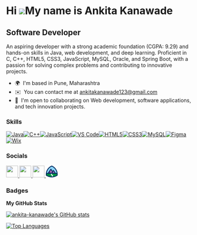 Hi ![](https://user-images.githubusercontent.com/18350557/176309783-0785949b-9127-417c-8b55-ab5a4333674e.gif)My name is Ankita Kanawade
=======================================================================================================================================

Software Developer
------------------

An aspiring developer with a strong academic foundation (CGPA: 9.29) and hands-on skills in Java, web development, and deep learning. Proficient in C, C++, HTML5, CSS3, JavaScript, MySQL, Oracle, and Spring Boot, with a passion for solving complex problems and contributing to innovative projects.

* 🌍  I'm based in Pune, Maharashtra
* ✉️  You can contact me at [ankitakanawade123@gmail.com](mailto:ankitakanawade123@gmail.com)
* 🤝  I'm open to collaborating on Web development, software applications, and tech innovation projects.

### Skills


<p align="left">
<a href="https://www.oracle.com/java/" target="_blank" rel="noreferrer"><img src="https://raw.githubusercontent.com/danielcranney/readme-generator/main/public/icons/skills/java-colored.svg" width="36" height="36" alt="Java" /></a><a href="https://docs.microsoft.com/en-us/cpp/?view=msvc-170" target="_blank" rel="noreferrer"><img src="https://raw.githubusercontent.com/danielcranney/readme-generator/main/public/icons/skills/cplusplus-colored.svg" width="36" height="36" alt="C++" /></a><a href="https://developer.mozilla.org/en-US/docs/Web/JavaScript" target="_blank" rel="noreferrer"><img src="https://raw.githubusercontent.com/danielcranney/readme-generator/main/public/icons/skills/javascript-colored.svg" width="36" height="36" alt="JavaScript" /></a><a href="https://code.visualstudio.com/" target="_blank" rel="noreferrer"><img src="https://raw.githubusercontent.com/danielcranney/readme-generator/main/public/icons/skills/visualstudiocode.svg" width="36" height="36" alt="VS Code" /></a><a href="https://developer.mozilla.org/en-US/docs/Glossary/HTML5" target="_blank" rel="noreferrer"><img src="https://raw.githubusercontent.com/danielcranney/readme-generator/main/public/icons/skills/html5-colored.svg" width="36" height="36" alt="HTML5" /></a><a href="https://www.w3.org/TR/CSS/#css" target="_blank" rel="noreferrer"><img src="https://raw.githubusercontent.com/danielcranney/readme-generator/main/public/icons/skills/css3-colored.svg" width="36" height="36" alt="CSS3" /></a><a href="https://www.mysql.com/" target="_blank" rel="noreferrer"><img src="https://raw.githubusercontent.com/danielcranney/readme-generator/main/public/icons/skills/mysql-colored.svg" width="36" height="36" alt="MySQL" /></a><a href="https://www.figma.com/" target="_blank" rel="noreferrer"><img src="https://raw.githubusercontent.com/danielcranney/readme-generator/main/public/icons/skills/figma-colored.svg" width="36" height="36" alt="Figma" /></a><a href="https://wix.com" target="_blank" rel="noreferrer"><img src="https://raw.githubusercontent.com/danielcranney/readme-generator/main/public/icons/skills/wix-colored.svg" width="36" height="36" alt="Wix" /></a>
</p>


### Socials

<p align="left">
    <a href="https://www.github.com/ankita-kanawade" target="_blank" rel="noreferrer">
        <img src="https://raw.githubusercontent.com/danielcranney/readme-generator/main/public/icons/socials/github.svg" width="32" height="32" />
    </a>
    <a href="https://www.linkedin.com/in/ankita-kanawade" target="_blank" rel="noreferrer">
        <img src="https://raw.githubusercontent.com/danielcranney/readme-generator/main/public/icons/socials/linkedin.svg" width="32" height="32" />
    </a>
    <a href="https://www.stackoverflow.com/users/20803270/ankita-kanawade" target="_blank" rel="noreferrer">
        <img src="https://raw.githubusercontent.com/danielcranney/readme-generator/main/public/icons/socials/stackoverflow.svg" width="32" height="32" />
    </a>
    <a href="https://www.salesforce.com/trailblazer/ankita-kanawade" target="_blank" rel="noreferrer">
        <img src="https://github.com/ankita-kanawade/CloudComputing/blob/main/android-chrome-192x192.png" width="32" height="32" />
    </a>
</p>



### Badges

<b>My GitHub Stats</b>

<a href="http://www.github.com/ankita-kanawade"><img src="https://github-readme-stats.vercel.app/api?username=ankita-kanawade&show_icons=true&hide=prs,issues,&title_color=3382ed&text_color=ffffff&icon_color=0891b2&bg_color=1c1917&hide_border=true&show_icons=true" alt="ankita-kanawade's GitHub stats" /></a>


<a href="https://github.com/ankita-kanawade" align="left"><img src="https://github-readme-stats.vercel.app/api/top-langs/?username=ankita-kanawade&langs_count=10&title_color=3382ed&text_color=ffffff&icon_color=0891b2&bg_color=1c1917&hide_border=true&locale=en&custom_title=Top%20%Languages" alt="Top Languages" /></a>
